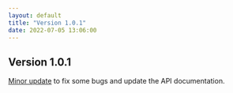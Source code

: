 ```yaml
---
layout: default
title: "Version 1.0.1"
date: 2022-07-05 13:06:00
---
```


## Version 1.0.1

[Minor update](https://github.com/vyrjana/DearEIS/releases/tag/1.0.1) to fix some bugs and update the API documentation.
